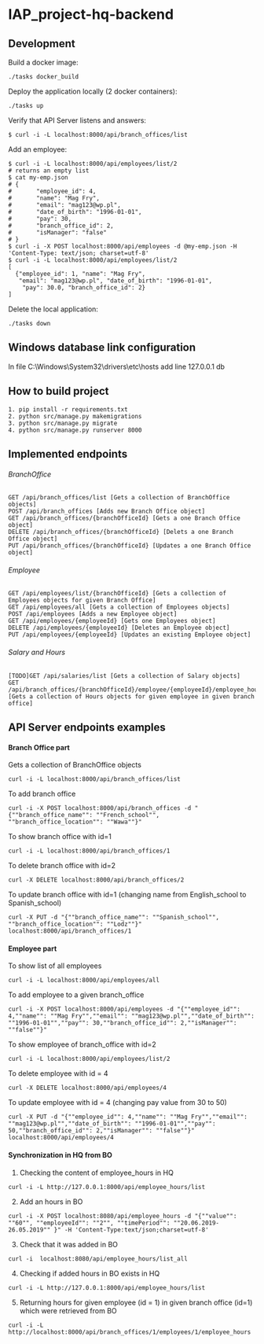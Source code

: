 # IAP_project-hq-backend

## Development
Build a docker image:
```
./tasks docker_build
```

Deploy the application locally (2 docker containers):
```
./tasks up
```

Verify that API Server listens and answers:
```
$ curl -i -L localhost:8000/api/branch_offices/list
```

Add an employee:
```
$ curl -i -L localhost:8000/api/employees/list/2
# returns an empty list
$ cat my-emp.json
# {
#       "employee_id": 4,
#       "name": "Mag Fry",
#       "email": "mag123@wp.pl",
#       "date_of_birth": "1996-01-01",
#       "pay": 30,
#       "branch_office_id": 2,
#       "isManager": "false"
# }
$ curl -i -X POST localhost:8000/api/employees -d @my-emp.json -H 'Content-Type: text/json; charset=utf-8'
$ curl -i -L localhost:8000/api/employees/list/2
[
  {"employee_id": 1, "name": "Mag Fry", 
   "email": "mag123@wp.pl", "date_of_birth": "1996-01-01",
    "pay": 30.0, "branch_office_id": 2}
]
```

Delete the local application:
```
./tasks down
```
## Windows database link configuration

In file C:\Windows\System32\drivers\etc\hosts add line
127.0.0.1       db

## How to build project
```
1. pip install -r requirements.txt
2. python src/manage.py makemigrations
3. python src/manage.py migrate 
4. python src/manage.py runserver 8000
```

## Implemented endpoints

###### BranchOffice
```
GET /api/branch_offices/list [Gets a collection of BranchOffice objects]
POST /api/branch_offices [Adds new Branch Office object]
GET /api/branch_offices/{branchOfficeId} [Gets a one Branch Office object]
DELETE /api/branch_offices/{branchOfficeId} [Delets a one Branch Office object]
PUT /api/branch_offices/{branchOfficeId} [Updates a one Branch Office object]
```

###### Employee
```
GET /api/employees/list/{branchOfficeId} [Gets a collection of Employees objects for given Branch Office]
GET /api/employees/all [Gets a collection of Employees objects]
POST /api/employees [Adds a new Employee object]
GET /api/employees/{employeeId} [Gets one Employees object]
DELETE /api/employees/{employeeId} [Deletes an Employee object]
PUT /api/employees/{employeeId} [Updates an existing Employee object]
```
###### Salary and Hours
```
[TODO]GET /api/salaries/list [Gets a collection of Salary objects]
GET /api/branch_offices/{branchOfficeId}/employee/{employeeId}/employee_hours [Gets a collection of Hours objects for given employee in given branch office]
```

## API Server endpoints examples

#### Branch Office part
Gets a collection of BranchOffice objects
```
curl -i -L localhost:8000/api/branch_offices/list
```
To add branch office 
```
curl -i -X POST localhost:8000/api/branch_offices -d "{""branch_office_name"": ""French_school"", ""branch_office_location"": ""Wawa""}"
```
To show branch office with id=1
```
curl -i -L localhost:8000/api/branch_offices/1
```
To delete branch office with id=2
```
curl -X DELETE localhost:8000/api/branch_offices/2
```
To update branch office with id=1 (changing name from English_school to Spanish_school)
```
curl -X PUT -d "{""branch_office_name"": ""Spanish_school"", ""branch_office_location"": ""Lodz""}" localhost:8000/api/branch_offices/1
```

#### Employee part
To show list of all employees
```
curl -i -L localhost:8000/api/employees/all
```
To add employee to a given branch_office
```
curl -i -X POST localhost:8000/api/employees -d "{""employee_id"": 4,""name"": ""Mag Fry"",""email"": ""mag123@wp.pl"",""date_of_birth"": ""1996-01-01"",""pay"": 30,""branch_office_id"": 2,""isManager"": ""false""}"
```
To show employee of branch_office with id=2
```
curl -i -L localhost:8000/api/employees/list/2
```
To delete employee with id = 4
```
curl -X DELETE localhost:8000/api/employees/4
```
To update employee with id = 4 (changing pay value from 30 to 50)
```
curl -X PUT -d "{""employee_id"": 4,""name"": ""Mag Fry"",""email"": ""mag123@wp.pl"",""date_of_birth"": ""1996-01-01"",""pay"": 50,""branch_office_id"": 2,""isManager"": ""false""}" localhost:8000/api/employees/4
```

#### Synchronization in HQ from BO
1. Checking the content of employee_hours in HQ
```
curl -i -L http://127.0.0.1:8000/api/employee_hours/list
```
2. Add an hours in BO
```
curl -i -X POST localhost:8080/api/employee_hours -d "{""value"": ""60"", ""employeeId"": ""2"", ""timePeriod"": ""20.06.2019-26.05.2019"" }" -H 'Content-Type:text/json;charset=utf-8'
```
3. Check that it was added in BO
```
curl -i  localhost:8080/api/employee_hours/list_all
```
4. Checking if added hours in BO exists in HQ
```
curl -i -L http://127.0.0.1:8000/api/employee_hours/list
```
5. Returning hours for given employee (id = 1) in given branch office (id=1) which were retrieved from BO
```
curl -i -L http://localhost:8000/api/branch_offices/1/employees/1/employee_hours
```
